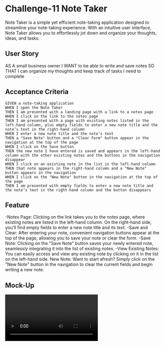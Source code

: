 # Challenge-11 Note Taker

Note Taker is a simple yet efficient note-taking application designed to streamline your note-taking experience. With an intuitive user interface, Note Taker allows you to effortlessly jot down and organize your thoughts, ideas, and tasks.


## User Story

AS A small business owner
I WANT to be able to write and save notes
SO THAT I can organize my thoughts and keep track of tasks I need to complete


## Acceptance Criteria

```
GIVEN a note-taking application
WHEN I open the Note Taker
THEN I am presented with a landing page with a link to a notes page
WHEN I click on the link to the notes page
THEN I am presented with a page with existing notes listed in the left-hand column, plus empty fields to enter a new note title and the note’s text in the right-hand column
WHEN I enter a new note title and the note’s text
THEN a "Save Note" button and a "Clear Form" button appear in the navigation at the top of the page
WHEN I click on the Save button
THEN the new note I have entered is saved and appears in the left-hand column with the other existing notes and the buttons in the navigation disappear
WHEN I click on an existing note in the list in the left-hand column
THEN that note appears in the right-hand column and a "New Note" button appears in the navigation
WHEN I click on the "New Note" button in the navigation at the top of the page
THEN I am presented with empty fields to enter a new note title and the note’s text in the right-hand column and the button disappears
```

## Feature

-Notes Page: Clicking on the link takes you to the notes page, where existing notes are listed in the left-hand column. On the right-hand side, you'll find empty fields to enter a new note title and its text.
-Save and Clear: After entering your note, convenient navigation buttons appear at the top of the page, allowing you to save your note or clear the form.
-Save Note: Clicking on the "Save Note" button saves your newly entered note, seamlessly integrating it into the list of existing notes.
-View Existing Notes: You can easily access and view any existing note by clicking on it in the list on the left-hand side.
New Note: Want to start afresh? Simply click on the "New Note" button in the navigation to clear the current fields and begin writing a new note.

## Mock-Up

![Note Taker](./IMG/Untitled_%20May%201,%202024%209_03%20PM%20(1).webm)

